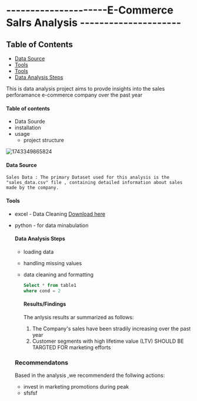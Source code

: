 # ---------------------E-Commerce Salrs Analysis ---------------------
## Table of Contents
- [Data Source](#data-source)
- [Tools](#Tools)
- [Tools](#tools)
- [Data Analysis Steps](#data-analysis-steps)



This is data analysis project aims to provde insights into the sales perforamance  e-commerce company over the past year

#### Table of contents
- Data Sourde
- installation
- usage
  - project structure
 



![1743349865824](https://github.com/user-attachments/assets/11d10f11-8e5b-4e2f-834c-37c661c45ed1)





   #### Data Source
    Sales Data : The primary Dataset used for this analysis is the "sales_data.csv" file , containing detailed information about sales made by the company.


   #### Tools
   - excel - Data Cleaning [Download here](http://microsoft.com)
   - python - for data minabulation
     #### Data Analysis Steps
      - loading data
      - handling missing values
      - data cleaning and formatting

        ```sql
        Select * from table1
        where cond = 2
        ```

        #### Results/Findings
        The anlysis results ar summarized as follows:
        1. The Company's sales have been stradily increasing over the past year
        2. Customer segments with high lifetime value (LTV) SHOULD BE TARGTED FOR marketing efforts
       ### Recommendatons

      Based in the analysis ,we recommenderd the follwing actions:
  
       - invest in marketing promotions during peak
       - sfsfsf
    

          
        
